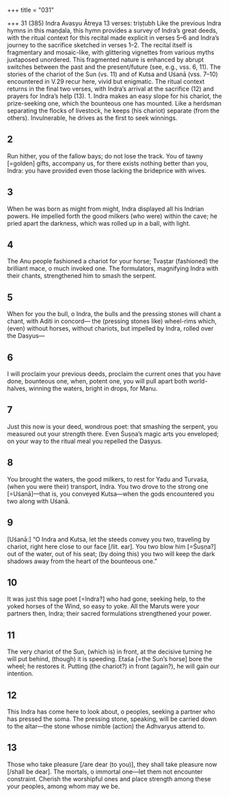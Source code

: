 +++
title = "031"

+++
31 (385) Indra
Avasyu Ātreya
13 verses: triṣṭubh
Like the previous Indra hymns in this maṇḍala, this hymn provides a survey  of Indra’s great deeds, with the ritual context for this recital made explicit  in verses 5–6 and Indra’s journey to the sacrifice sketched in verses 1–2. The  recital itself is fragmentary and mosaic-like, with glittering vignettes from  various myths juxtaposed unordered. This fragmented nature is enhanced by  abrupt switches between the past and the present/future (see, e.g., vss. 6, 11).  The stories of the chariot of the Sun (vs. 11)  and of Kutsa and Uśanā (vss.  7–10) encountered in V.29 recur here, vivid but enigmatic. The ritual context  returns in the final two verses, with Indra’s arrival at the sacrifice (12) and  prayers for Indra’s help (13). 1. Indra makes an easy slope for his chariot, the prize-seeking one, which  the bounteous one has mounted.
Like a herdsman separating the flocks of livestock, he keeps (his
chariot) separate (from the others). Invulnerable, he drives as the first  to seek winnings.
## 2
Run hither, you of the fallow bays; do not lose the track. You of tawny  [=golden] gifts, accompany us,
for there exists nothing better than you, Indra: you have provided even  those lacking the brideprice with wives.
## 3
When he was born as might from might, Indra displayed all his Indrian  powers.
He impelled forth the good milkers (who were) within the cave; he pried  apart the darkness, which was rolled up in a ball, with light.
## 4
The Anu people fashioned a chariot for your horse; Tvaṣṭar (fashioned)  the brilliant mace, o much invoked one.
The formulators, magnifying Indra with their chants, strengthened him  to smash the serpent.
## 5
When for you the bull, o Indra, the bulls and the pressing stones will  chant a chant, with Aditi in concord—
the (pressing stones like) wheel-rims which, (even) without horses,
without chariots, but impelled by Indra, rolled over the Dasyus—
## 6
I will proclaim your previous deeds, proclaim the current ones that you  have done, bounteous one,
when, potent one, you will pull apart both world-halves, winning the  waters, bright in drops, for Manu.
## 7
Just this now is your deed, wondrous poet: that smashing the serpent,  you measured out your strength there.
Even Śuṣṇa’s magic arts you enveloped; on your way to the ritual meal  you repelled the Dasyus.
## 8
You brought the waters, the good milkers, to rest for Yadu and Turvaśa,  (when you were their) transport, Indra.
You two drove to the strong one [=Uśanā]—that is, you conveyed
Kutsa—when the gods encountered you two along with Uśanā.
## 9
[Uśanā:] “O Indra and Kutsa, let the steeds convey you two, traveling  by chariot, right here close to our face [/lit. ear].
You two blow him [=Śuṣṇa?] out of the water, out of his seat; (by doing  this) you two will keep the dark shadows away from the heart of the  bounteous one.”
## 10
It was just this sage poet [=Indra?] who had gone, seeking help, to the  yoked horses of the Wind, so easy to yoke.
All the Maruts were your partners then, Indra; their sacred
formulations strengthened your power.

## 11
The very chariot of the Sun, (which is) in front, at the decisive turning  he will put behind, (though) it is speeding.
Etaśa [=the Sun’s horse] bore the wheel; he restores it. Putting (the
chariot?) in front (again?), he will gain our intention.
## 12
This Indra has come here to look about, o peoples, seeking a partner  who has pressed the soma.
The pressing stone, speaking, will be carried down to the altar—the  stone whose nimble (action) the Adhvaryus attend to.
## 13
Those who take pleasure [/are dear (to you)], they shall take pleasure  now [/shall be dear]. The mortals, o immortal one—let them not
encounter constraint.
Cherish the worshipful ones and place strength among these your
peoples, among whom may we be.
